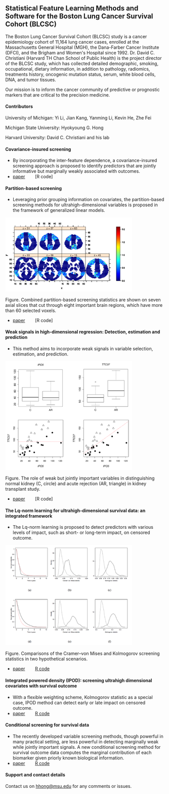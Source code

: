 ## Statistical Feature Learning Methods and Software for the Boston Lung Cancer Survival Cohort (BLCSC) 

The Boston Lung Cancer Survival Cohort (BLCSC) study is a cancer epidemiology cohort of 11,164 lung cancer cases, enrolled at the Massachusetts General Hospital (MGH), the Dana-Farber Cancer Institute (DFCI), and the Brigham and Women's Hospital since 1992. Dr. David C. Christiani (Harvard TH Chan School of Public Health) is the project director of the BLCSC study, which has collected detailed demographic, smoking, occupational, dietary information, in addition to pathology, radiomics, treatments history, oncogenic mutation status, serum, white blood cells, DNA, and tumor tissues. 

Our mission is to inform the cancer community of predictive or prognostic markers that are critical to the precision medicine.

#### Contributors

University of Michigan: Yi Li, Jian Kang, Yanming Li, Kevin He, Zhe Fei

Michigan State University: Hyokyoung G. Hong

Harvard University: David C. Christiani and his lab

#### Covariance-insured screening
 * By incorporating the inter-feature dependence, a covariance-insured screening approach is proposed to identify predictors that are jointly informative but marginally weakly associated with outcomes.
 * [paper](https://www.stt.msu.edu/users/hhong/2018-CIS_CSDA_final%20%281%29.pdf) &nbsp; &nbsp;&nbsp; &nbsp;  [R code]
  
#### Partition-based screening
 * Leveraging prior grouping information on covariates, the partition-based screening methods for ultrahigh-dimensional variables is proposed in the framework of generalized linear models.
 <img src="Images/pbsfig.png" width="400">
      
Figure. Combined partition-based screening statistics are shown on seven axial slices that cut through eight important brain regions, which have more than 60 selected voxels.
  * [paper](https://www.stt.msu.edu/users/hhong/pbs.pdf)  &nbsp; &nbsp;&nbsp; &nbsp;  [R code]
  

#### Weak signals in high-dimensional regression: Detection, estimation and prediction
 * This method aims to incorporate weak signals in variable selection,
estimation, and prediction.
 <img src="Images/WBC.png" width="400">

Figure. The role of weak but jointly important variables in distinguishing normal kidney (C, circle) and acute rejection (AR, triangle) in kidney transplant study.
* [paper](https://www.stt.msu.edu/users/hhong/asmb.2340%20%281%29.pdf) &nbsp; &nbsp;&nbsp; &nbsp;   [R code]

#### The Lq-norm learning for ultrahigh-dimensional survival data: an integrated framework
* The Lq-norm learning is proposed to detect predictors with various levels of impact, such as short- or long-term impact, on censored
outcome.
<img src="Images/Lqfig.png" width="400">

Figure. Comparisons of the Cramer–von Mises and Kolmogorov screening statistics in two hypothetical scenarios.

 * [paper](https://www.stt.msu.edu/users/hhong/2018-CMC-0715-4p.pdf) &nbsp; &nbsp;&nbsp; &nbsp;   [R code](https://github.com/younghhk/software/blob/master/R/Lq.R)
  
#### Integrated powered density (IPOD): screening ultrahigh dimensional covariates with survival outcome
 *  With a flexible weighting scheme, Kolmogorov statistic as a special case,  IPOD method can detect early or late impact on censored outcome.
   * [paper](https://www.stt.msu.edu/users/hhong/Hong_et_al-2017-Biometrics.pdf)  &nbsp; &nbsp;&nbsp; &nbsp;  [R code](https://github.com/younghhk/software/blob/master/R/IPOD.R)
 
#### Conditional screening for survival data
 * The recently developed variable screening methods, though powerful in many practical setting,  are less powerful in detecting marginally weak while jointly important signals. A new conditional screening method for survival outcome data computes the marginal contribution of each biomarker given priorly known biological information.
  * [paper](https://www.stt.msu.edu/users/hhong/conditional_survival.pdf)  &nbsp; &nbsp;&nbsp; &nbsp; [R code](https://github.com/younghhk/software/blob/master/R/CS.R)


#### Support and contact details
Contact us on hhong@msu.edu for any comments or issues.
